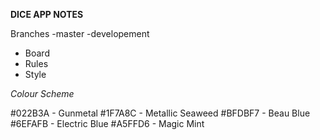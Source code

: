 **DICE APP NOTES**

Branches
-master
-developement
  - Board
  - Rules
  - Style


*Colour Scheme*

#022B3A - Gunmetal
#1F7A8C - Metallic Seaweed
#BFDBF7 - Beau Blue
#6EFAFB - Electric Blue
#A5FFD6 - Magic Mint